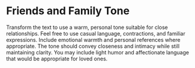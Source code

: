 # Friends and Family Tone

Transform the text to use a warm, personal tone suitable for close relationships. Feel free to use casual language, contractions, and familiar expressions. Include emotional warmth and personal references where appropriate. The tone should convey closeness and intimacy while still maintaining clarity. You may include light humor and affectionate language that would be appropriate for loved ones.
